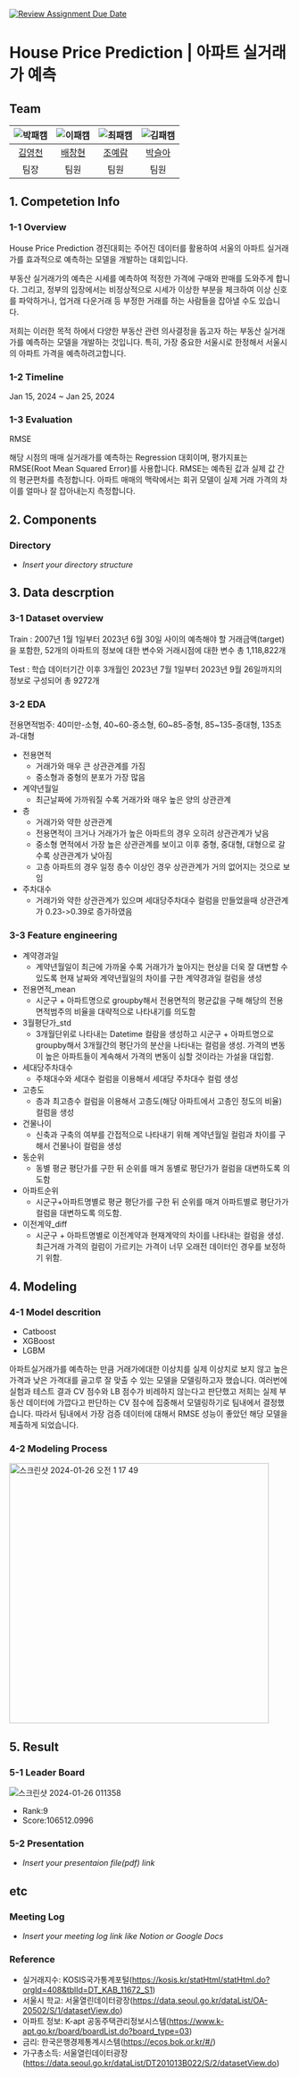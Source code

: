[![Review Assignment Due Date](https://classroom.github.com/assets/deadline-readme-button-24ddc0f5d75046c5622901739e7c5dd533143b0c8e959d652212380cedb1ea36.svg)](https://classroom.github.com/a/g6ZC_OOE)
# House Price Prediction | 아파트 실거래가 예측

## Team

| ![박패캠](https://avatars.githubusercontent.com/u/156163982?v=4) | ![이패캠](https://avatars.githubusercontent.com/u/156163982?v=4) | ![최패캠](https://avatars.githubusercontent.com/u/156163982?v=4) | ![김패캠](https://avatars.githubusercontent.com/u/156163982?v=4) |
| :--------------------------------------------------------------: | :--------------------------------------------------------------: | :--------------------------------------------------------------: | :--------------------------------------------------------------: |
|            [김영천](https://github.com/dudcjs2779)             |            [배창현](https://github.com/Bae-ChangHyun)             |            [조예람](https://github.com/huB-ram)             |            [박슬아](https://github.com/SeulaPark)             | 
|                            팀장                             |                            팀원                             |                            팀원                             |                            팀원                             |  

## 1. Competetion Info

### 1-1 Overview

House Price Prediction 경진대회는 주어진 데이터를 활용하여 서울의 아파트 실거래가를 효과적으로 예측하는 모델을 개발하는 대회입니다. 

부동산 실거래가의 예측은 시세를 예측하여 적정한 가격에 구매와 판매를 도와주게 합니다. 그리고, 정부의 입장에서는 비정상적으로 시세가 이상한 부분을 체크하여 이상 신호를 파악하거나, 업거래 다운거래 등 부정한 거래를 하는 사람들을 잡아낼 수도 있습니다. 

저희는 이러한 목적 하에서 다양한 부동산 관련 의사결정을 돕고자 하는 부동산 실거래가를 예측하는 모델을 개발하는 것입니다. 특히, 가장 중요한 서울시로 한정해서 서울시의 아파트 가격을 예측하려고합니다.

### 1-2 Timeline

Jan 15, 2024 ~ Jan 25, 2024

### 1-3 Evaluation

RMSE

해당 시점의 매매 실거래가를 예측하는 Regression 대회이며, 평가지표는 RMSE(Root Mean Squared Error)를 사용합니다.
RMSE는 예측된 값과 실제 값 간의 평균편차를 측정합니다. 아파트 매매의 맥락에서는 회귀 모델이 실제 거래 가격의 차이를 얼마나 잘 잡아내는지 측정합니다. 

## 2. Components

### Directory

- _Insert your directory structure_

## 3. Data descrption

### 3-1 Dataset overview

Train
: 2007년 1월 1일부터 2023년 6월 30일 사이의 예측해야 할 거래금액(target)을 포함한, 52개의 아파트의 정보에 대한 변수와 거래시점에 대한 변수 총 1,118,822개

Test
: 학습 데이터기간 이후 3개월인 2023년 7월 1일부터 2023년 9월 26일까지의 정보로 구성되어 총 9272개

### 3-2 EDA
전용면적범주: 40미만-소형, 40\~60-중소형, 60~85-중형, 85\~135-중대형, 135초과-대형

- 전용면적
  - 거래가와 매우 큰 상관관계를 가짐 
  - 중소형과 중형의 분포가 가장 많음
- 계약년월일
  - 최근날짜에 가까워질 수록 거래가와 매우 높은 양의 상관관계
- 층
  - 거래가와 약한 상관관계
  - 전용면적이 크거나 거래가가 높은 아파트의 경우 오히려 상관관계가 낮음
  - 중소형 면적에서 가장 높은 상관관계를 보이고 이후 중형, 중대형, 대형으로 갈수록 상관관계가 낮아짐
  - 고층 아파트의 경우 일정 층수 이상인 경우 상관관계가 거의 없어지는 것으로 보임
- 주차대수
  - 거래가와 약한 상관관계가 있으며 세대당주차대수 컬럼을 만들었을때 상관관계가 0.23->0.39로 증가하였음


### 3-3 Feature engineering

- 계약경과일
  - 계약년월일이 최근에 가까울 수록 거래가가 높아지는 현상을 더욱 잘 대변할 수 있도록 현재 날짜와 계약년월일의 차이를 구한 계약경과일 컬럼을 생성
- 전용면적_mean
  - 시군구 + 아파트명으로 groupby해서 전용면적의 평균값을 구해 해당의 전용면적범주의 비율을 대략적으로 나타내기를 의도함
- 3월평단가_std
  - 3개월단위로 나타내는 Datetime 컬람을 생성하고 시군구 + 아파트명으로 groupby해서 3개월간의 평단가의 분산을 나타내는 컬럼을 생성. 가격의 변동이 높은 아파트들이 계속해서 가격의 변동이 심할 것이라는 가설을 대입함.
- 세대당주차대수
  - 주채대수와 세대수 컬럼을 이용해서 세대당 주차대수 컬럼 생성
- 고층도
  - 층과 최고층수 컬럼을 이용해서 고층도(해당 아파트에서 고층인 정도의 비율) 컬럼을 생성
- 건물나이
  - 신축과 구축의 여부를 간접적으로 나타내기 위해 계약년월일 컬럼과 차이를 구해서 건물나이 컬럼을 생성
- 동순위
  - 동별 평균 평단가를 구한 뒤 순위를 매겨 동별로 평단가가 컬럼을 대변하도록 의도함
- 아파트순위
  - 시군구+아파트명별로 평균 평단가를 구한 뒤 순위를 매겨 아파트별로 평단가가 컬럼을 대변하도록 의도함.
- 이전계약_diff
  - 시군구 + 아파트명별로 이전계약과 현재계약의 차이를 나타내는 컬럼을 생성. 최근거래 가격의 컬럼이 가르키는 가격이 너무 오래전 데이터인 경우를 보정하기 위함.

## 4. Modeling

### 4-1 Model descrition

- Catboost
- XGBoost
- LGBM

 아파트실거래가를 예측하는 만큼 거래가에대한 이상치를 실제 이상치로 보지 않고 높은가격과 낮은 가격대를 골고루 잘 맞출 수 있는 모델을 모델링하고자 했습니다. 여러번에 실험과 테스트 결과 CV 점수와 LB 점수가 비레하지 않는다고 판단했고 저희는 실제 부동산 데이터에 가깝다고 판단하는 CV 점수에 집중해서 모델링하기로 팀내에서 결정했습니다. 따라서 팀내에서 가장 검증 데이터에 대해서 RMSE 성능이 좋았던 해당 모델을 제출하게 되었습니다.


### 4-2 Modeling Process

<img width="465" alt="스크린샷 2024-01-26 오전 1 17 49" src="https://github.com/UpstageAILab/upstage-ml-regression-04/assets/120548753/07a753ac-66f0-4578-b8a3-85164d5cd958">


## 5. Result

### 5-1 Leader Board
![스크린샷 2024-01-26 011358](https://github.com/UpstageAILab/upstage-ml-regression-04/assets/42354230/c47f4684-662a-4873-80cb-f3c8c8b4ac0e)
- Rank:9
- Score:106512.0996

### 5-2 Presentation

- _Insert your presentaion file(pdf) link_

## etc

### Meeting Log

- _Insert your meeting log link like Notion or Google Docs_

### Reference
- 실거래지수: KOSIS국가통계포털(https://kosis.kr/statHtml/statHtml.do?orgId=408&tblId=DT_KAB_11672_S1)
- 서울시 학교: 서울열린데이터광장(https://data.seoul.go.kr/dataList/OA-20502/S/1/datasetView.do)
- 아파트 정보: K-apt 공동주택관리정보시스템(https://www.k-apt.go.kr/board/boardList.do?board_type=03)
- 금리: 한국은행경제통계시스템(https://ecos.bok.or.kr/#/)
- 가구총소득: 서울열린데이터광장(https://data.seoul.go.kr/dataList/DT201013B022/S/2/datasetView.do)
